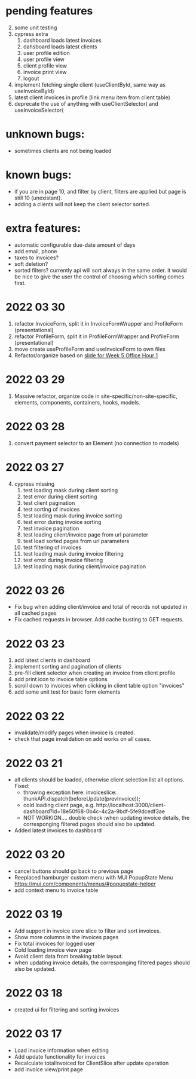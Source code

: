 # pending features
2. some unit testing 
4. cypress extra
   1. dashboard loads latest invoices
   2. dahsboard loads latest clients
   3. user profile edition
   4. user profile view
   5. client profile view
   6. invoice print view
   7. logout
5. implement fetching single client (useClientById, same way as useInvoiceById)
7.  latest client invoices in profile (link menu item from client table)
8.  deprecate the use of anything with useClientSelector( and useInvoiceSelector(

# unknown bugs: 
- sometimes clients are not being loaded
# known bugs:
- if you are in page 10, and filter by client, filters are applied but page is still 10 (unexistant).
- adding a clients will not keep the client selector sorted.

# extra features:
- automatic configurable due-date amount of days
- add email, phone
- taxes to invoices?
- soft deletion?
- sorted filters? currently api will sort always in the same order. 
  it would be nice to give the user the control of choosing which sorting
  comes first.

# 2022 03 30
1. refactor InvoiceForm, split it in InvoiceFormWrapper and ProfileForm (presentational)
2. refactor ProfileForm, split it in ProfileFormWrapper and ProfileForm (presentational)
3. move create useProfileForm and useInvoiceForm to own files
4. Refactor/organize based on [slide for Week 5 Office Hour 1](https://docs.google.com/presentation/d/1pLZ8Zvpyr_myotpvyVYzY5awpUFUO78DE5CnBnVNm7c/edit#slide=id.g117828bad90_0_9)
# 2022 03 29
1. Massive refactor, organize code in site-specific/non-site-specific, elements, components, containers, hooks, models. 
# 2022 03 28
1. convert payment selector to an Element (no connection to models)
# 2022 03 27
4. cypress missing
   1. test loading mask during client sorting
   2. test error during client sorting
   3. test client pagination
   3. test sorting of invoices
   4. test loading mask during invoice sorting
   5. test error during invoice sorting
   6. test invoice pagination
   7. test loading client/invoice page from url parameter
   8. test load sorted pages from url parameters
   9. test filtering of invoices
   7. test loading mask during invoice filtering
   8. test error during invoice filtering
   9. test loading mask during client/invoice pagination

# 2022 03 26 
- Fix bug when adding client/invoice and total of records not updated in all cached pages
- Fix cached requests in browser. Add cache busting to GET requests. 
# 2022 03 23
1. add latest clients in dashboard
2. implement sorting and pagination of clients
3. pre-fill client selector when creating an invoice from client profile
4. add print icon to invoice table options
5. scroll down to invoices when clicking in client table option "invoices"
6. add some unit test for basic form elements

# 2022 03 22
- invalidate/modify pages when invoice is created.
- check that page invalidation on add works on all cases.
# 2022 03 21
- all clients should be loaded, otherwise client selection list all options. Fixed:
  - throwing exception here: invoiceslice: thunkAPI.dispatch(beforeUpdate(prevInvoice));
  - cold loading client page, e.g. http://localhost:3000/client-dashboard?id=18e50f68-0b4c-4c2a-9bdf-5fe9dcedf3ae
  - NOT WORKIGN.... double check :when updating invoice details, the corresponging filtered pages should also be updated. 
- Added latest invoices to dashboard

# 2022 03 20
- cancel buttons should go back to previous page
- Reeplaced hamburger custom menu with MUI PopupState Menu https://mui.com/components/menus/#popupstate-helper
- add context menu to invoice table
# 2022 03 19
- Add support in invoice store slice to filter and sort invoices.
- Show more columns in the invoices pages
- Fix total invoices for logged user
- Cold loading invoice view page
- Avoid client data from breaking table layout. 
- when updating invoice details, the corresponging filtered pages should also be updated. 
# 2022 03 18
- created ui for filtering and sorting invoices

# 2022 03 17
- Load invoice information when editing
- Add update functionality for invoices
- Recalculate totalInvoiced for ClientSlice after update operation
- add invoice view/print page

